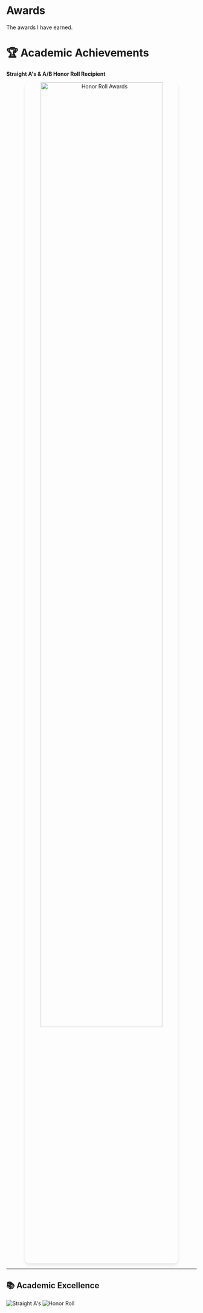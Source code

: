 # Awards
The awards I have earned.
# 🏆 Academic Achievements  
**Straight A's & A/B Honor Roll Recipient**  

<div align="center">
  <img src="https://via.placeholder.com/600x300/2e2e2e/FFFFFF?text=Academic+Achievements" alt="Honor Roll Awards" width="80%" style="border-radius: 10px; box-shadow: 0 4px 8px rgba(0,0,0,0.1);"/>
</div>

---

## 📚 **Academic Excellence**  
![Straight A's](https://img.shields.io/badge/Straight_A's-4CAF50?style=for-the-badge&logo=academia&logoColor=white)
![Honor Roll](https://img.shields.io/badge/A/B_Honor_Roll-FFC107?style=for-the-badge&logo=stars&logoColor=black)

